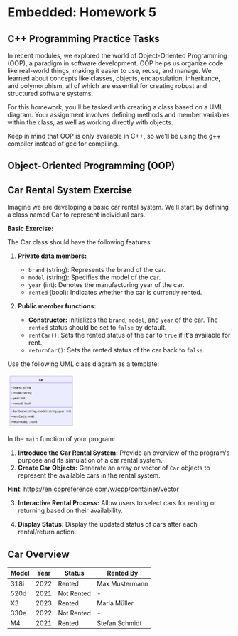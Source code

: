 # Embedded: Homework 5

## C++ Programming Practice Tasks

In recent modules, we explored the world of Object-Oriented Programming (OOP), a paradigm in software development. OOP helps us organize code like real-world things, making it easier to use, reuse, and manage. We learned about concepts like classes, objects, encapsulation, inheritance, and polymorphism, all of which are essential for creating robust and structured software systems.

For this homework, you'll be tasked with creating a class based on a UML diagram. Your assignment involves defining methods and member variables within the class, as well as working directly with objects.

Keep in mind that OOP is only available in C++, so we'll be using the g++ compiler instead of gcc for compiling.

## Object-Oriented Programming (OOP)

## Car Rental System Exercise

Imagine we are developing a basic car rental system. We'll start by defining a class named Car to represent individual cars. 

**Basic Exercise:**

The Car class should have the following features:

1. **Private data members:**
   - `brand` (string): Represents the brand of the car.
   - `model` (string): Specifies the model of the car.
   - `year` (int): Denotes the manufacturing year of the car.
   - `rented` (bool): Indicates whether the car is currently rented.

2. **Public member functions:**
   - **Constructor:** Initializes the `brand`, `model`, and `year` of the car. The `rented` status should be set to `false` by default.
   - `rentCar()`: Sets the rented status of the car to `true` if it's available for rent.
   - `returnCar()`: Sets the rented status of the car back to `false`.

Use the following UML class diagram as a template:

<img src="./image.png" width="30%" alt="UML diagramm for car class" />

In the `main` function of your program:

1. **Introduce the Car Rental System:** Provide an overview of the program's purpose and its simulation of a car rental system.
2. **Create Car Objects:** Generate an array or vector of `Car` objects to represent the available cars in the rental system.

**Hint**: https://en.cppreference.com/w/cpp/container/vector

3. **Interactive Rental Process:** Allow users to select cars for renting or returning based on their availability.

4. **Display Status:** Display the updated status of cars after each rental/return action.

## Car Overview

| Model     | Year | Status      | Rented By       |
|-----------|------|-------------|-----------------|
| 318i      | 2022 | Rented      | Max Mustermann  |
| 520d      | 2021 | Not Rented  | -               |
| X3        | 2023 | Rented      | Maria Müller    |
| 330e      | 2022 | Not Rented  | -               |
| M4        | 2021 | Rented      | Stefan Schmidt  |


